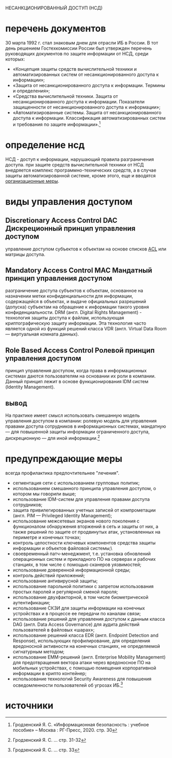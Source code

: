 НЕСАНКЦИОНИРОВАННЫЙ ДОСТУП (НСД)
# перечень документов
30 марта 1992 г. стал знаковым днем для отрасли ИБ в России. В тот день решением Гостехкомиссии России был утвержден перечень руководящих документов по защите информации от НСД, среди которых:
- «Концепция защиты средств вычислительной техники и автоматизированных систем от несанкционированного доступа к информации»;
- «Защита от несанкционированного доступа к информации. Термины и определения»;
- «Средства вычислительной техники. Защита от несанкционированного доступа к информации. Показатели защищенности от несанкционированного доступа к информации»;
- «Автоматизированные системы. Защита от несанкционированного доступа к информации. Классификация автоматизированных систем и требования по защите информации».[^1]
# определение нсд
НСД - доступ к информации, нарушающий правила разграничения доступа. при защите средств вычислительной техники от НСД внедряется комплекс программно-технических средств, а в случае защиты автоматизированной системе, кроме этого, еще и вводятся [организационные меры](sec-actions.md).
# виды управления доступом
## Discretionary Access Control DAC Дискреционный принцип управления доступом
управление доступом субъектов к объектам на основе списков [AСL](acl.md) или матрицы доступа.
## Mandatory Access Control MAC Мандатный принцип управления доступом
разграничение доступа субъектов к объектам, основанное на назначении метки конфиденциальности для информации, содержащейся в объектах, и выдаче официальных разрешений (допуска) субъектам на обращение к информации такого уровня конфиденциальности.
DRM (англ. Digital Rights Management) - технология защиты доступа к файлам, использующая криптографическую защиту информации. Эта технология часто является одной из функций решений класса VDR (англ. Virtual Data Room — виртуальная комната данных).
## Role Based Access Control Ролевой принцип управления доступом
принцип управления доступом, когда права в информационных системах даются пользователям на основании их роли в компании. Данный принцип лежит в основе функционирования IDM систем (Identity Management).
## вывод
На практике имеет смысл использовать смешанную модель управления доступом в компании: ролевую модель для управления правами доступа сотрудников в информационных системах, мандатную — для повышенной защиты информации ограниченного доступа, дискреционную — для иной информации.[^2]
# предупреждающие меры
всегда профилактика предпочтительнее "лечения".
- сегментация сети с использованием групповых политик;
- использованием смешанного принципа управления доступом, о котором мы говорили выше; 
- использование IDM-систем для управления правами доступа сотрудников;
- защита привилегированных учетных записей от компрометации (англ. PIM — Privileged Identity Management);
- использование межсетевых экранов нового поколения с функционалом обнаружения вторжений в сеть и защиты от них, а также решений по защите от продвинутых атак, установленных на периметре и конечных точках;
- контроль целостности ключевых компонентов средства защиты информации и объектов файловой системы;\
- своевременный патч-менеджмент, т.е. установка обновлений операционных систем и прикладного ПО на серверах и рабочих станциях, в том числе с помощью сканеров уязвимостей;
- использование доверенной информационной среды;
- контроль действий приложений;
- использование антивирусной защиты;
- использование парольной политики с запретом использования простых паролей и регулярной сменой пароля;
- использование двухфакторной, в том числе биометрической аутентификации;
- использование СКЗИ для защиты информации на конечных устройствах и в процессе ее передачи по каналам связи;
- использование решений для управления доступом к данным класса DAG (англ. Data Access Governance) для аудита действий пользователей в файловых «шарах»;
- использование решений класса EDR (англ. Endpoint Detection and Response), использующих профилирование, для определения вредоносной активности на конечных станциях, не определяемой сигнатурным методом;
- использование EMM-решений (англ. Enterprise Mobility Management) для предотвращения вектора атаки через вредоносное ПО на мобильных устройствах, с помощью помещения корпоративной информации в крипто контейнер;
- использование технологий Security Awareness для повышения осведомленности пользователей об угрозах ИБ.[^3]
# источники
[^1]: Гродзенский Я. С. «Информационная безопасность : учебное пособие» – Москва : РГ-Пресс, 2020. стр. 30
[^2]: Гродзенский Я. С. … стр. 31-32
[^3]: Гродзенский Я. С. … стр. 33